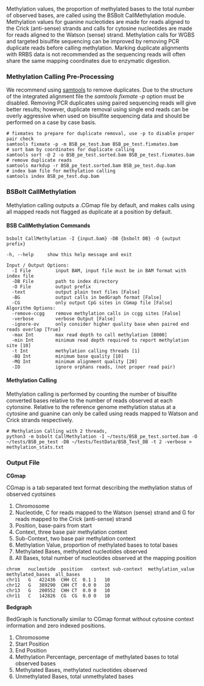 Methylation values, the proportion of methylated bases to the total number of observed bases, are called using the
BSBolt CallMethylation module. Methylation values for guanine nucleotides are made for reads aligned to the Crick
(anti-sense) strands and calls for cytosine nucleotides are made for reads aligned to the Watson (sense) strand.
Methylation calls for WGBS and targeted bisulfite sequencing can be improved by removing PCR duplicate reads before
calling methylation. Marking duplicate alignments with RRBS data is not recommended as the sequencing reads will often share
the same mapping coordinates due to enzymatic digestion.

### Methylation Calling Pre-Processing

We recommend using [samtools](http://www.htslib.org/) to remove duplicates. Due to the structure of the integrated
alignment file the *samtools fixmate -p* option must be disabled. Removing PCR duplicates using paired sequencing
reads will give better results; however, duplicate removal using single end reads can be overly aggressive when
used on bisulfite sequencing data and should be performed on a case by case basis.

```shell
# fixmates to prepare for duplicate removal, use -p to disable proper pair check
samtools fixmate -p -m BSB_pe_test.bam BSB_pe_test.fixmates.bam
# sort bam by coordinates for duplicate calling
samtools sort -@ 2 -o BSB_pe_test.sorted.bam BSB_pe_test.fixmates.bam
# remove duplicate reads
samtools markdup -r BSB_pe_test.sorted.bam BSB_pe_test.dup.bam
# index bam file for methylation calling
samtools index BSB_pe_test.dup.bam
```

### BSBolt CallMethylation

Methylation calling outputs a .CGmap file by default, and makes calls using
all mapped reads not flagged as duplicate at a position by default. 

#### **BSB CallMethylation Commands**

```shell
bsbolt CallMethylation -I {input.bam} -DB {bsbolt DB} -O {output prefix}

-h, --help     show this help message and exit

Input / Output Options:
  -I File         input BAM, input file must be in BAM format with index file
  -DB File        path to index directory
  -O File         output prefix
  -text           output plain text files [False]
  -BG             output calls in bedGraph format [False]
  -CG             only output CpG sites in CGmap file [False]
Algorithm Options:
  -remove-ccgg    remove methylation calls in ccgg sites [False]
  -verbose        verbose Output [False]
  -ignore-ov      only consider higher quality base when paired end reads overlap [True]
  -max Int        max read depth to call methylation [8000]
  -min Int        minimum read depth required to report methylation site [10]
  -t Int          methylation calling threads [1]
  -BQ Int         minimum base quality [10]
  -MQ Int         minimum alignment quality [20]
  -IO             ignore orphans reads, (not proper read pair)
```

#### **Methylation Calling**

Methylation calling is performed by counting the number of bisulfite converted bases relative to the number of reads
observed at each cytonsine. Relative to the reference genome methylation status at a cytosine and guanine
can only be called using reads mapped to Watson and Crick strands respectively.

```shell
# Methylation Calling with 2 threads, 
python3 -m bsbolt CallMethylation -I ~/tests/BSB_pe_test.sorted.bam -O ~/tests/BSB_pe_test -DB ~/tests/TestData/BSB_Test_DB -t 2 -verbose > methylation_stats.txt
```

### **Output File**

**CGmap**

CGmap is a tab separated text format describing the methylation status of observed cyotsines

  1. Chromosome
  2. Nucleotide, C for reads mapped to the Watson (sense) strand and G for reads mapped to the Crick (anti-sense) strand
  3. Position, base-pairs from start
  4. Context, three base pair methylation context
  5. Sub-Context, two base pair methylation context
  6. Methylation Value, proportion of methylated bases to total bases
  7. Methylated Bases, methylated nucleotides observed
  8. All Bases, total number of nucleotides observed at the mapping position

```text
chrom   nucleotide  position   context sub-context  methylation_value methylated_bases  all_bases
chr11	G	422436	CHH	CC	0.1	1	10
chr12	G	389290	CHH	CT	0.0	0	10
chr13	G	200552	CHH	CT	0.0	0	10
chr11	C	142826	CG	CG	0.0	0	10
```

**Bedgraph**

BedGraph is functionally similar to CGmap format without cytosine context information and zero indexed positions.

  1. Chromosome
  2. Start Position
  4. End Position
  6. Methylation Percentage, percentage of methylated bases to total observed bases
  7. Methylated Bases, methylated nucleotides observed
  8. Unmethylated Bases, total unmethylated bases

